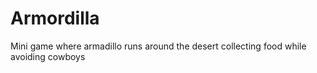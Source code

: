 # Armordilla
Mini game where armadillo runs around the desert collecting food while avoiding cowboys
